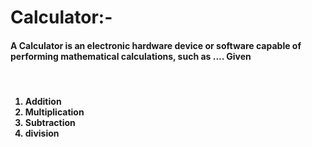 # Calculator:- 
<h4>A Calculator is an electronic hardware device or software capable of performing mathematical calculations, such as .... Given</h4>
<br>
<h4>
<ol>
  
  <li>Addition</li>
  
  <li>Multiplication</li>
  
  <li>Subtraction</li>
  
  <li>division</li>
  
</ol>
  
</h4>
